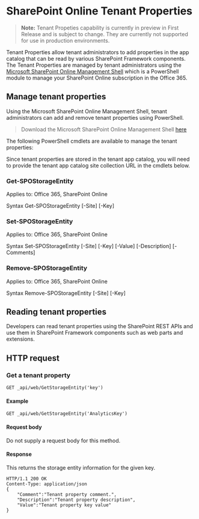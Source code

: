 # SharePoint Online Tenant Properties

>**Note:** Tenant Propeties capability is currently in preview in First Release and is subject to change. They are currently not supported for use in production environments.

Tenant Properties allow tenant administrators to add properties in the app catalog that can be read by various SharePoint Framework components. The Tenant Properties are managed by tenant administrators using the [Microsoft SharePoint Online Management Shell](https://technet.microsoft.com/en-us/library/fp161372.aspx) which is a PowerShell module to manage your SharePoint Online subscription in the Office 365.

## Manage tenant properties

Using the Microsoft SharePoint Online Management Shell, tenant administrators can add and remove tenant properties using PowerShell. 

> Download the Microsoft SharePoint Online Management Shell [here](https://www.microsoft.com/en-us/download/details.aspx?id=35588)

The following PowerShell cmdlets are available to manage the tenant properties:

Since tenant properties are stored in the tenant app catalog, you will need to provide the tenant app catalog site collection URL in the cmdlets below.

### Get-SPOStorageEntity
Applies to: Office 365, SharePoint Online

Syntax
Get-SPOStorageEntity [-Site] <AppCatalogSiteURL> [-Key] <String>

### Set-SPOStorageEntity
Applies to: Office 365, SharePoint Online

Syntax
Set-SPOStorageEntity [-Site] <AppCatalogSiteURL> [-Key] <String> [-Value] <String> [-Description] <String> [-Comments] <String>

### Remove-SPOStorageEntity
Applies to: Office 365, SharePoint Online

Syntax
Remove-SPOStorageEntity [-Site] <AppCatalogSiteURL> [-Key] <String>

## Reading tenant properties

Developers can read tenant properties using the SharePoint REST APIs and use them in SharePoint Framework components such as web parts and extensions.

## HTTP request

### Get a tenant property

```text
GET _api/web/GetStorageEntity('key')
```

#### Example

```text
GET _api/web/GetStorageEntity('AnalyticsKey')
```

#### Request body

Do not supply a request body for this method.

#### Response

This returns the storage entity information for the given key.

```text
HTTP/1.1 200 OK
Content-Type: application/json
{
    "Comment":"Tenant property comment.",
    "Description":"Tenant property description",
    "Value":"Tenant property key value"
}
```
